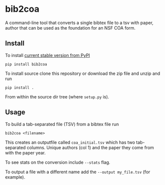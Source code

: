 bib2coa
==============================



A command-line tool that converts a single bibtex file to a tsv with paper, author that can be used as the foundation for an NSF COA form.

## Install

To install [current stable version from PyPI](https://pypi.org/project/bib2coa/)


	pip install bib2coa

To install source clone this repository or download the zip file and unzip and run

	pip install .
	
From within the source dir tree (where `setup.py` is).

## Usage
To build a tab-separated file (TSV) from a bibtex file run

	bib2coa <filename>
	
This creates an outputfile called `coa_initial.tsv` which has two tab-separated columns. Unique authors (col 1) and the paper they come from with the paper year. 

To see stats on the conversion include `--stats` flag. 

To output a file with a different name add the `--output my_file.tsv` (for example).
		
